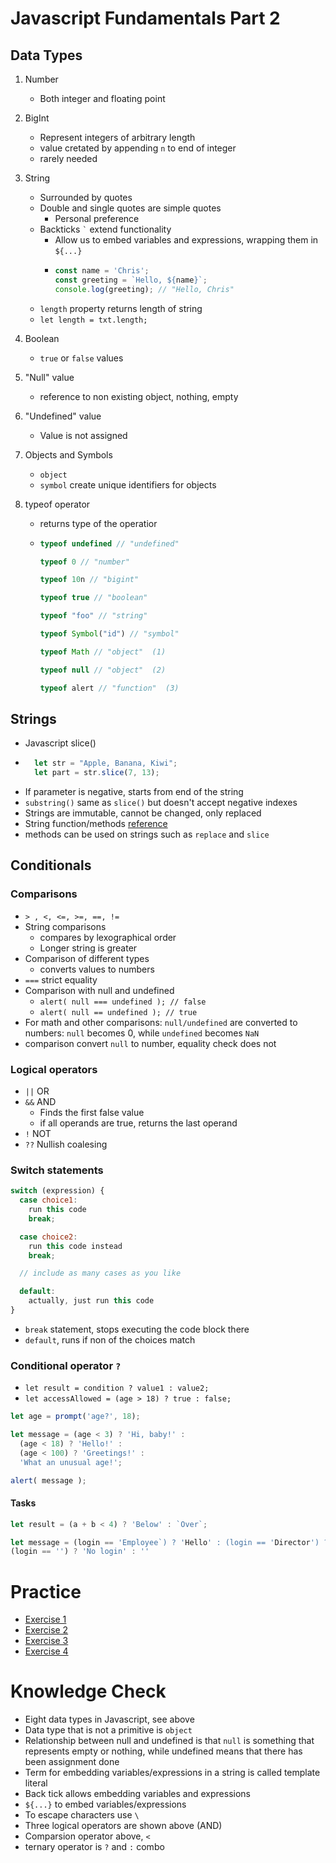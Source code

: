# Javascript Fundamentals Part 2
## Data Types
1. Number
    * Both integer and floating point
2. BigInt
    * Represent integers of arbitrary length
    * value cretated by appending `n` to end of integer
    * rarely needed
3. String
    * Surrounded by quotes
    * Double and single quotes are simple quotes
        * Personal preference
    *  Backticks ``` ` ``` extend functionality
        * Allow us to embed variables and expressions, wrapping them in `${...}`
        * ```javascript
          const name = 'Chris';
          const greeting = `Hello, ${name}`;
          console.log(greeting); // "Hello, Chris"
          ```
    * `length` property returns length of string
    * ```let length = txt.length;```

4. Boolean 
    * `true` or `false` values
5. "Null" value
    * reference to non existing object, nothing, empty
6. "Undefined" value
    * Value is not assigned
7. Objects and Symbols
    * `object`
    * `symbol` create unique identifiers for objects
8. typeof operator
    * returns type of the operatior
    * ```javascript 
      typeof undefined // "undefined"

      typeof 0 // "number"

      typeof 10n // "bigint"

      typeof true // "boolean"

      typeof "foo" // "string"

      typeof Symbol("id") // "symbol"

      typeof Math // "object"  (1)

      typeof null // "object"  (2)

      typeof alert // "function"  (3)
      ```

## Strings
* Javascript slice()
* ```javascript
    let str = "Apple, Banana, Kiwi";
    let part = str.slice(7, 13);
  ```
* If parameter is negative, starts from end of the string
* `substring()` same as `slice()` but doesn't accept negative indexes
* Strings are immutable, cannot be changed, only replaced
* String function/methods [reference](https://www.w3schools.com/jsref/jsref_obj_string.asp)
* methods can be used on strings such as `replace` and `slice`

## Conditionals

### Comparisons
* `> , <, <=, >=, ==, !=`
* String comparisons
    * compares by lexographical order
    * Longer string is greater
* Comparison of different types
    * converts values to numbers
* `===` strict equality
* Comparison with null and undefined
    * `alert( null === undefined ); // false`
    * `alert( null == undefined ); // true`
* For math and other comparisons:
    `null/undefined` are converted to numbers: `null` becomes 0, while `undefined` becomes `NaN`
* comparison convert `null` to number, equality check does not

### Logical operators
* `||` OR
* `&&` AND
    * Finds the first false value
    * if all operands are true, returns the last operand
* `!` NOT
* `??` Nullish coalesing

### Switch statements
```javascript
switch (expression) {
  case choice1:
    run this code
    break;

  case choice2:
    run this code instead
    break;

  // include as many cases as you like

  default:
    actually, just run this code
}

```
* `break` statement, stops executing the code block there
* `default`, runs if non of the choices match

### Conditional operator `?`
* `let result = condition ? value1 : value2;`
* `let accessAllowed = (age > 18) ? true : false;`
```javascript
let age = prompt('age?', 18);

let message = (age < 3) ? 'Hi, baby!' :
  (age < 18) ? 'Hello!' :
  (age < 100) ? 'Greetings!' :
  'What an unusual age!';

alert( message );
```

#### Tasks
```javascript
let result = (a + b < 4) ? 'Below' : `Over`;

```
```javascript
let message = (login == 'Employee`) ? 'Hello' : (login == 'Director') ? 'Greetings' :
(login == '') ? 'No login' : ''

```

# Practice
* [Exercise 1](https://replit.com/@eabraham2623/troubleshooting#troubleshooting.js)
* [Exercise 2](https://replit.com/@eabraham2623/enter-a-number#script.js)
* [Exercise 3](https://replit.com/@eabraham2623/lets-do-some-math#math.js)
* [Exercise 4](https://replit.com/@eabraham2623/direction-follow#follow.js)


# Knowledge Check
* Eight data types in Javascript, see above
* Data type that is not a primitive is `object`
* Relationship between null and undefined is that `null` is something that represents empty or nothing, while undefined means that there has been assignment done 
* Term for embedding variables/expressions in a string is called template literal
* Back tick allows embedding variables and expressions
* `${...}` to embed variables/expressions
* To escape characters use `\`
* Three logical operators are shown above (AND)
* Comparsion operator above, `<`
* ternary operator is `?` and `:` combo
